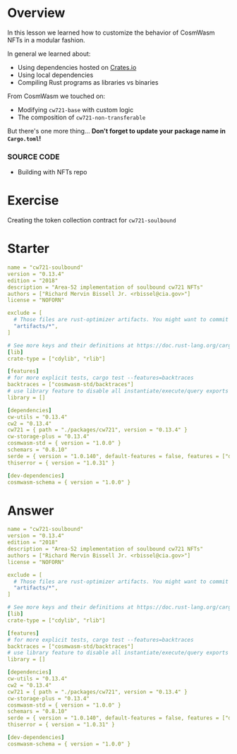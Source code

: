 <!---
Course: 2 
Lesson: 2
Exercise: 6 (Summary)

Filename: Cargo.toml
-->

# Overview

In this lesson we learned how to customize the behavior of CosmWasm NFTs in a modular fashion.

In general we learned about:

- Using dependencies hosted on [Crates.io](https://crates.io/)
- Using local dependencies 
- Compiling Rust programs as libraries vs binaries

From CosmWasm we touched on:

- Modifying `cw721-base` with custom logic
- The composition of `cw721-non-transferable`

But there's one more thing...
**Don't forget to update your package name in `Cargo.toml`!**

### **SOURCE CODE**
- <ExternalLink href="https://github.com/phi-labs-ltd/area-52-courses/">Building with NFTs repo</ExternalLink>

<!--- NEXT UP: -->
# Exercise

Creating the token collection contract for `cw721-soulbound`

# Starter

```yaml
name = "cw721-soulbound"
version = "0.13.4"
edition = "2018"
description = "Area-52 implementation of soulbound cw721 NFTs"
authors = ["Richard Mervin Bissell Jr. <rbissel@cia.gov>"]
license = "NOFORN"

exclude = [
  # Those files are rust-optimizer artifacts. You might want to commit them for convenience but they should not be part of the source code publication.
  "artifacts/*",
]

# See more keys and their definitions at https://doc.rust-lang.org/cargo/reference/manifest.html
[lib]
crate-type = ["cdylib", "rlib"]

[features]
# for more explicit tests, cargo test --features=backtraces
backtraces = ["cosmwasm-std/backtraces"]
# use library feature to disable all instantiate/execute/query exports
library = []

[dependencies]
cw-utils = "0.13.4"
cw2 = "0.13.4"
cw721 = { path = "./packages/cw721", version = "0.13.4" }
cw-storage-plus = "0.13.4"
cosmwasm-std = { version = "1.0.0" }
schemars = "0.8.10"
serde = { version = "1.0.140", default-features = false, features = ["derive"] }
thiserror = { version = "1.0.31" }

[dev-dependencies]
cosmwasm-schema = { version = "1.0.0" }
```

# Answer

```yaml
name = "cw721-soulbound"
version = "0.13.4"
edition = "2018"
description = "Area-52 implementation of soulbound cw721 NFTs"
authors = ["Richard Mervin Bissell Jr. <rbissel@cia.gov>"]
license = "NOFORN"

exclude = [
  # Those files are rust-optimizer artifacts. You might want to commit them for convenience but they should not be part of the source code publication.
  "artifacts/*",
]

# See more keys and their definitions at https://doc.rust-lang.org/cargo/reference/manifest.html
[lib]
crate-type = ["cdylib", "rlib"]

[features]
# for more explicit tests, cargo test --features=backtraces
backtraces = ["cosmwasm-std/backtraces"]
# use library feature to disable all instantiate/execute/query exports
library = []

[dependencies]
cw-utils = "0.13.4"
cw2 = "0.13.4"
cw721 = { path = "./packages/cw721", version = "0.13.4" }
cw-storage-plus = "0.13.4"
cosmwasm-std = { version = "1.0.0" }
schemars = "0.8.10"
serde = { version = "1.0.140", default-features = false, features = ["derive"] }
thiserror = { version = "1.0.31" }

[dev-dependencies]
cosmwasm-schema = { version = "1.0.0" }
```
